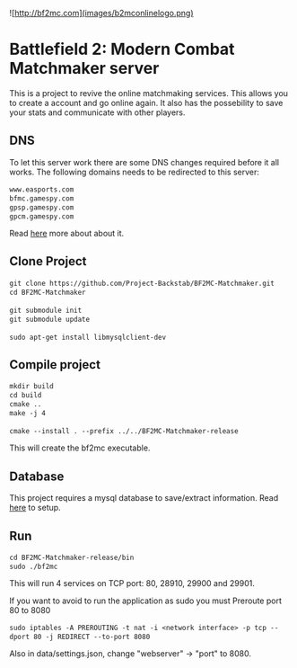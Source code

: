 ![http://bf2mc.com](images/b2mconlinelogo.png)

# Battlefield 2: Modern Combat Matchmaker server

This is a project to revive the online matchmaking services. This allows you to create a account and go online again. 
It also has the possebility to save your stats and communicate with other players.

## DNS

To let this server work there are some DNS changes required before it all works.
The following domains needs to be redirected to this server:

	www.easports.com
	bfmc.gamespy.com
	gpsp.gamespy.com
	gpcm.gamespy.com
	
Read [here](dns/Readme.md) more about about it.


## Clone Project

```
git clone https://github.com/Project-Backstab/BF2MC-Matchmaker.git
cd BF2MC-Matchmaker

git submodule init
git submodule update

sudo apt-get install libmysqlclient-dev
```

## Compile project

```
mkdir build
cd build
cmake ..
make -j 4

cmake --install . --prefix ../../BF2MC-Matchmaker-release
```

This will create the bf2mc executable.

## Database

This project requires a mysql database to save/extract information.
Read [here](database/Readme.md) to setup. 

## Run

```
cd BF2MC-Matchmaker-release/bin
sudo ./bf2mc
```

This will run 4 services on TCP port: 80, 28910, 29900 and 29901.

If you want to avoid to run the application as sudo you must Preroute port 80 to 8080
```
sudo iptables -A PREROUTING -t nat -i <network interface> -p tcp --dport 80 -j REDIRECT --to-port 8080
```
Also in data/settings.json, change "webserver" -> "port" to 8080.